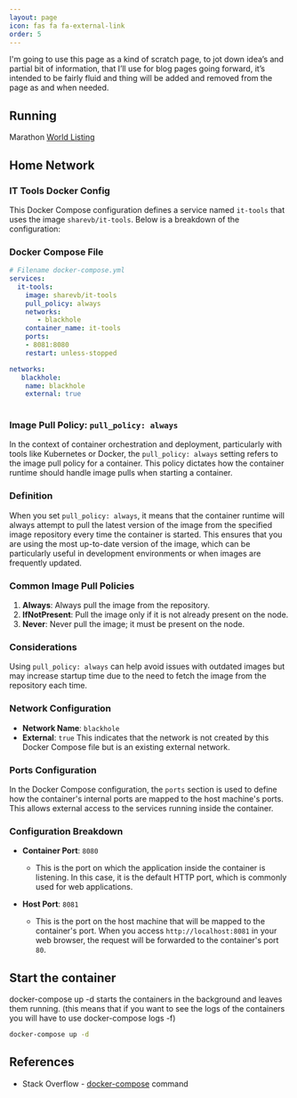 ```yaml
---
layout: page
icon: fas fa fa-external-link
order: 5
---
```


I'm going to use this page as a kind of scratch page, to jot down idea’s and partial bit of information, that I’ll use for blog pages going forward, it’s intended to be fairly fluid and thing will be added and removed from the page as and when needed.

## Running

Marathon [World Listing](https://www.goandrace.com/en/marathons-2025-calendar-worldwide.php)

## Home Network

### IT Tools Docker Config

This Docker Compose configuration defines a service named `it-tools` that uses the image `sharevb/it-tools`. Below is a breakdown of the configuration:

### Docker Compose File

```yaml
# Filename docker-compose.yml
services:
  it-tools:
    image: sharevb/it-tools
    pull_policy: always
    networks:
       - blackhole
    container_name: it-tools
    ports: 
    - 8081:8080
    restart: unless-stopped

networks:
   blackhole:
    name: blackhole
    external: true
    
```

### Image Pull Policy: `pull_policy: always`

In the context of container orchestration and deployment, particularly with tools like Kubernetes or Docker, the `pull_policy: always` setting refers to the image pull policy for a container. This policy dictates how the container runtime should handle image pulls when starting a container.

### Definition

When you set `pull_policy: always`, it means that the container runtime will always attempt to pull the latest version of the image from the specified image repository every time the container is started. This ensures that you are using the most up-to-date version of the image, which can be particularly useful in development environments or when images are frequently updated.

### Common Image Pull Policies

1. **Always**: Always pull the image from the repository.
2. **IfNotPresent**: Pull the image only if it is not already present on the node.
3. **Never**: Never pull the image; it must be present on the node.

### Considerations

Using `pull_policy: always` can help avoid issues with outdated images but may increase startup time due to the need to fetch the image from the repository each time.

### Network Configuration

- **Network Name**: `blackhole`
- **External**: `true`
  This indicates that the network is not created by this Docker Compose file but is an existing external network.

### Ports Configuration

In the Docker Compose configuration, the `ports` section is used to define how the container's internal ports are mapped to the host machine's ports. This allows external access to the services running inside the container.

### Configuration Breakdown

- **Container Port**: `8080`
  - This is the port on which the application inside the container is listening. In this case, it is the default HTTP port, which is commonly used for web applications.

- **Host Port**: `8081`
  - This is the port on the host machine that will be mapped to the container's port. When you access `http://localhost:8081` in your web browser, the request will be forwarded to the container's port `80`.

## Start the container

docker-compose up -d starts the containers in the background and leaves them running. (this means that if you want to see the logs of the containers you will have to use docker-compose logs -f)

```bash
docker-compose up -d
```

## References

- Stack Overflow - [docker-compose](https://stackoverflow.com/questions/52111190/whats-the-difference-between-docker-compose-up-d-and-docker-compose-up-build) command
